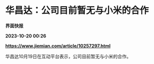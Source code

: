 # 华昌达：公司目前暂无与小米的合作
**界面快报**

**2023-10-20 00:26**

**https://www.jiemian.com/article/10257297.html**

华昌达10月19日在互动平台表示，公司目前暂无与小米的合作。